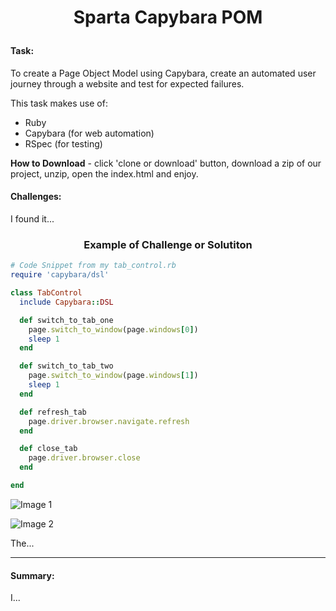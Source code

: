 # <p align="center"> Sparta Capybara POM </p>

#### Task:

To create a Page Object Model using Capybara, create an automated user journey through a website and test for expected failures.

This task makes use of:

* Ruby
* Capybara (for web automation)
* RSpec (for testing)

**How to Download** - click 'clone or download' button, download a zip of our project, unzip, open the index.html and enjoy.

#### Challenges:
I found it...

### <p align="center"> Example of Challenge or Solutiton </p>

```Ruby
# Code Snippet from my tab_control.rb
require 'capybara/dsl'

class TabControl
  include Capybara::DSL

  def switch_to_tab_one
    page.switch_to_window(page.windows[0])
    sleep 1
  end

  def switch_to_tab_two
    page.switch_to_window(page.windows[1])
    sleep 1
  end

  def refresh_tab
    page.driver.browser.navigate.refresh
  end

  def close_tab
    page.driver.browser.close
  end

end
```

![Image 1](public/images/example.png)

![Image 2](public/images/example.png)

The...

<hr>

#### Summary:
I...
